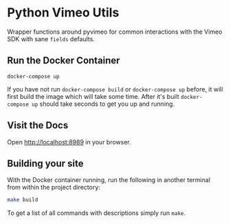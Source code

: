 # Python Vimeo Utils

Wrapper functions around pyvimeo for common interactions with the Vimeo SDK with sane `fields` defaults.

## Run the Docker Container

    docker-compose up

If you have not run `docker-compose build` or `docker-compose up` before, it will first build the image which will take some time. After it's built `docker-compose up` should take seconds to get you up and running.

## Visit the Docs
Open [http://localhost:8989](http://localhost:8989) in your browser.

## Building your site
With the Docker container running, run the following in another terminal from within the project directory:

```bash
make build
```

To get a list of all commands with descriptions simply run `make`.
